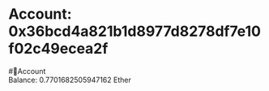 
Account: 0x36bcd4a821b1d8977d8278df7e10f02c49ecea2f
===================================================
  
#📜Account  
Balance: 0.7701682505947162 Ether